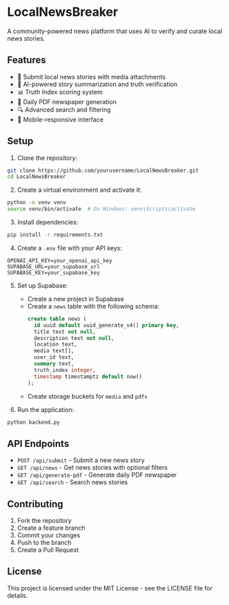 # LocalNewsBreaker

A community-powered news platform that uses AI to verify and curate local news stories.

## Features

- 📝 Submit local news stories with media attachments
- 🤖 AI-powered story summarization and truth verification
- 📊 Truth Index scoring system
- 📰 Daily PDF newspaper generation
- 🔍 Advanced search and filtering
- 📱 Mobile-responsive interface

## Setup

1. Clone the repository:
```bash
git clone https://github.com/yourusername/LocalNewsBreaker.git
cd LocalNewsBreaker
```

2. Create a virtual environment and activate it:
```bash
python -m venv venv
source venv/bin/activate  # On Windows: venv\Scripts\activate
```

3. Install dependencies:
```bash
pip install -r requirements.txt
```

4. Create a `.env` file with your API keys:
```
OPENAI_API_KEY=your_openai_api_key
SUPABASE_URL=your_supabase_url
SUPABASE_KEY=your_supabase_key
```

5. Set up Supabase:
   - Create a new project in Supabase
   - Create a `news` table with the following schema:
     ```sql
     create table news (
       id uuid default uuid_generate_v4() primary key,
       title text not null,
       description text not null,
       location text,
       media text[],
       user_id text,
       summary text,
       truth_index integer,
       timestamp timestamptz default now()
     );
     ```
   - Create storage buckets for `media` and `pdfs`

6. Run the application:
```bash
python backend.py
```

## API Endpoints

- `POST /api/submit` - Submit a new news story
- `GET /api/news` - Get news stories with optional filters
- `GET /api/generate-pdf` - Generate daily PDF newspaper
- `GET /api/search` - Search news stories

## Contributing

1. Fork the repository
2. Create a feature branch
3. Commit your changes
4. Push to the branch
5. Create a Pull Request

## License

This project is licensed under the MIT License - see the LICENSE file for details. 